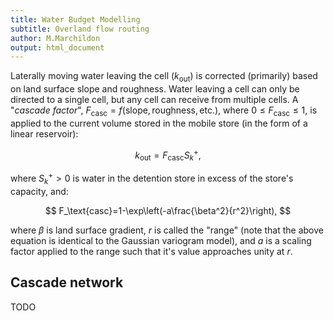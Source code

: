```yaml
---
title: Water Budget Modelling
subtitle: Overland flow routing
author: M.Marchildon
output: html_document
---
```




Laterally moving water leaving the cell $(k_\text{out})$ is corrected (primarily) based on land surface slope and roughness. Water leaving a cell can only be directed to a single cell, but any cell can receive from multiple cells. A "*cascade factor*", $F_\text{casc}=f(\text{slope},\text{roughness},\text{etc.})$, where $0\leq F_\text{casc} \leq 1$, is applied to the current volume stored in the mobile store (in the form of a linear reservoir):

$$
  k_\text{out}=F_\text{casc}S_k^+,
$$

where $S_k^+>0$ is water in the detention store in excess of the store's capacity, and:

$$
  F_\text{casc}=1-\exp\left(-a\frac{\beta^2}{r^2}\right),
$$

where $\beta$ is land surface gradient, $r$ is called the "range" (note that the above equation is identical to the Gaussian variogram model), and $a$ is a scaling factor applied to the range such that it's value approaches unity at $r$. <!-- ; Below are examples with $a\approx 5$: -->

<!-- ```{r fcasc, echo=FALSE, fig.width=6,fig.height=4,fig.align='center'}
a = 5
fun.1 <- function(x) 1-exp(-a*x^2/0.25^2)
fun.2 <- function(x) 1-exp(-a*x^2/0.5^2)
fun.3 <- function(x) 1-exp(-a*x^2/0.75^2)
fun.4 <- function(x) 1-exp(-a*x^2)
fun.5 <- function(x) 1-exp(-a*x^2/1.5^2)

ggplot(data.frame(x = 0),aes(x=x)) + # dummy dataframe
  stat_function(fun = fun.1) + 
  stat_function(fun = fun.2) + 
  stat_function(fun = fun.3) + 
  stat_function(fun = fun.4) + 
  stat_function(fun = fun.5) +
  annotate("text", label = "r=.25", x = .07, y = .75) +
  annotate("text", label = "r=.5", x = .2, y = .72) +
  annotate("text", label = "r=.75", x = .3, y = .69) +
  annotate("text", label = "r=1", x = .415, y = .66) +
  annotate("text", label = "r=1.5", x = .555, y = .57) +
  xlim(0,1) + labs(title="Proportion of mobile water leaving cell (a=5)", x="gradient",y=expression(f["casc"]))
``` -->

<!-- Special conditions are set for $F_\text{casc}$: All stream cells have $F_\text{casc}=1$, meaning that the the mobile water store remains 100% mobile. Here $b_\text{casc}=1$. -->



## Cascade network

TODO









<!-- # OLD -->


<!-- ## Mobile water storage
TODO

$$
	\Delta S_k=k_i+r+x-f_k-k_o,
$$

where $k = q\frac{\Delta t}{w}$ is the volumetric discharge in ($i$) and out ($o$) of the computational element, $r$ is the runoff (i.e., infiltration excess) generated on the land surface, $x$ is the excess runoff (i.e., saturated excess) caused by a high watertable, and $f_k$ is the volume of mobile storage infiltrating the soil zone; all units are [m].


Land surface and soil zone storage [m]:

$$
	\Delta S_h = y+f_k+f_g-r-a-g,
$$

where $y$ is the atmospheric yield (rainfall $+$ snowmelt), $f_g$ is groundwater infiltration into the soil zone from a high watertable, $a$ is evapotranspiration, and $g$ is recharge.


Groundwater storage [m]:

$$
	\Delta S_g = g-f_g-x,
$$


The overall water balance over each CE is then given by:

$$
	\Delta S_k+\Delta S_h+\Delta S_g=y+k_i-\left(k_o+a\right).
$$


<!-- ![Schematic diagram of a computational element.](fig/CE-WB_sketch.png)
Schematic diagram of a computational element. -->
<!-- <img src="https://raw.githubusercontent.com/OWRC/info/main/recessioncoefficient/fig/topmodel_m.png" alt="Schematic diagram of a computational element." width="100%"> -->

<!-- Other useful metrics include:

Net Groundwater Exchange (positive: recharge; negative: discharge):

$$
	g_\text{net}=g-f_g-x
$$  -->



<!-- # OLD

The continuity-based overland flow routing assumes a maximum overland flow capacity $(h_\text{max})$ on every cell. Overland flow is computed as the sum of upslope "runon", groundwater discharge, saturation excess and impervious runoff and is here deemed "*potential runoff*" $(R_o)$. Depending on cell slope and the roughness characteristics of the cell, the depth of "mobile" water that remains on the cell at the end of the timestep is computed by:

$$
	h = h_\text{max}\left(1-\exp\frac{-R_o}{b}\right),
$$

where $b$ is the empirical response coefficient. Runoff leaving the cell at the end of the timestep is defined as:

$$
	R=
	\begin{cases}
		R_o-h  \qquad &\text{if $R_o>h$} \\
		0 &\text{otherwise}
	\end{cases}
$$

TODO

$$
	C = \frac{\log\frac{S_\text{min}}{S}}{\log\frac{S_\text{min}}{S_\text{max}}}\left(C_\text{max}-C_\text{min}\right) + C_\text{min}
$$ -->
